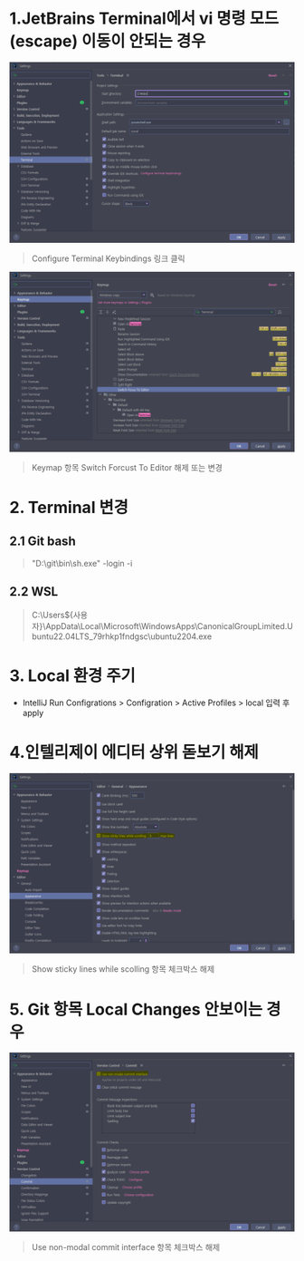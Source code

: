 # 1.JetBrains Terminal에서 vi 명령 모드(escape) 이동이 안되는 경우
  ![Terminal](../IntelliJ/images/terminal_01.PNG)
  > Configure Terminal Keybindings 링크 클릭

  ![keymap](../IntelliJ/images/keymap_01.PNG)
  > Keymap 항목 Switch Forcust To Editor 해제 또는 변경

# 2. Terminal 변경
  ## 2.1 Git bash
  > "D:\git\bin\sh.exe" -login -i
  ## 2.2 WSL
  > C:\Users\${사용자}\AppData\Local\Microsoft\WindowsApps\CanonicalGroupLimited.Ubuntu22.04LTS_79rhkp1fndgsc\ubuntu2204.exe

# 3. Local 환경 주기
- IntelliJ
  Run Configrations > Configration > Active Profiles > local 입력 후 apply

# 4.인텔리제이 에디터 상위 돋보기 해제
  ![Show sticky lines while scolling](../IntelliJ/images/editor_general_appearance_01.PNG)
  > Show sticky lines while scolling 항목 체크박스 해제
 
# 5. Git 항목 Local Changes 안보이는 경우
  ![Local Changes](../IntelliJ/images/version_control_commit_01.PNG)
  > Use non-modal commit interface 항목 체크박스 해제